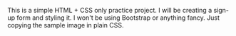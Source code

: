 This is a simple HTML + CSS only practice project. I will be creating a sign-up form and styling it.
I won't be using Bootstrap or anything fancy. Just copying the sample image in plain CSS.
